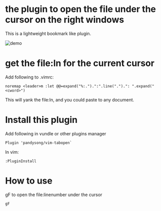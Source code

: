 # the plugin to open the file under the cursor on the right windows

This is a lightweight bookmark like plugin.

![demo]([link](https://github.com/user-attachments/assets/3646dc20-0d15-4d0e-9720-df59e87898c5))


# get the file:ln for the current cursor

Add following to .vimrc:

```
noremap <leader>m :let @@=expand("%:.").":".line(".").": ".expand("<cword>")
```

This will yank the file:ln, and you could paste to any document.

# Install this plugin

Add following in vundle or other plugins manager

```
Plugin 'pandysong/vim-tabopen`
```

In vim:

```
:PluginInstall
```

# How to use

gF to open the file:linenumber under the cursor

```
gF
```
